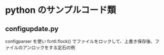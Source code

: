 ﻿# python のサンプルコード類

## configupdate.py
configparser を使い fcntl.flock() でファイルをロックして、上書き保存後、ファイルのアンロックをする定石の例